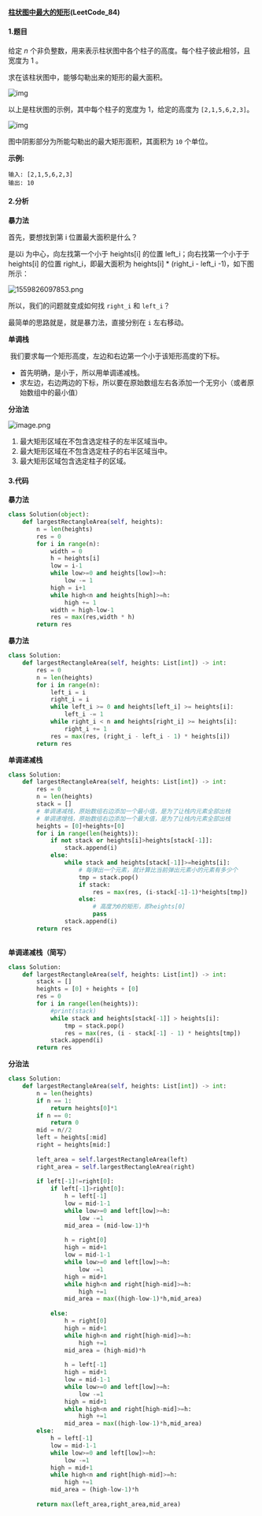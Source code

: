 #### [柱状图中最大的矩形](https://leetcode-cn.com/problems/largest-rectangle-in-histogram/)(LeetCode_84)

#### 1.题目

给定 *n* 个非负整数，用来表示柱状图中各个柱子的高度。每个柱子彼此相邻，且宽度为 1 。

求在该柱状图中，能够勾勒出来的矩形的最大面积。

![img](柱状图中最大的矩形_LeetCode_84.assets/histogram.png)

以上是柱状图的示例，其中每个柱子的宽度为 1，给定的高度为 `[2,1,5,6,2,3]`。

![img](柱状图中最大的矩形_LeetCode_84.assets/histogram_area.png)

图中阴影部分为所能勾勒出的最大矩形面积，其面积为 `10` 个单位。

**示例:**

```
输入: [2,1,5,6,2,3]
输出: 10
```

#### 2.分析

**暴力法**

首先，要想找到第 i 位置最大面积是什么？

是以i 为中心，向左找第一个小于 heights[i] 的位置 left_i；向右找第一个小于于 heights[i] 的位置 right_i，即最大面积为 heights[i] * (right_i - left_i -1)，如下图所示：

![1559826097853.png](柱状图中最大的矩形_LeetCode_84.assets/441ac778821dc26689b31466bced9f61ec241f092bf7e4f0f8699ef4fa3be1b2-1559826097853.png)

所以，我们的问题就变成如何找 `right_i` 和 `left_i`？

最简单的思路就是，就是暴力法，直接分别在 `i` 左右移动。



**单调栈**

​	我们要求每一个矩形高度，左边和右边第一个小于该矩形高度的下标。

  - 首先明确，是小于，所以用单调递减栈。
  - 求左边，右边两边的下标，所以要在原始数组左右各添加一个无穷小（或者原始数组中的最小值）


**分治法**

![image.png](柱状图中最大的矩形_LeetCode_84.assets/efc8919765e0c1f82d329fb311945e414670d303570d8740cf9f5139d8f201e2-image.png)

1. 最大矩形区域在不包含选定柱子的左半区域当中。
2. 最大矩形区域在不包含选定柱子的右半区域当中。
3. 最大矩形区域包含选定柱子的区域。


#### 3.代码



**暴力法**

```python
class Solution(object):
    def largestRectangleArea(self, heights):
        n = len(heights)
        res = 0
        for i in range(n):
            width = 0
            h = heights[i]
            low = i-1
            while low>=0 and heights[low]>=h:
                low -= 1 
            high = i+1
            while high<n and heights[high]>=h:
                high += 1 
            width = high-low-1
            res = max(res,width * h)
        return res
```

**暴力法**

```python
class Solution:
    def largestRectangleArea(self, heights: List[int]) -> int:
        res = 0
        n = len(heights)
        for i in range(n):
            left_i = i
            right_i = i
            while left_i >= 0 and heights[left_i] >= heights[i]:
                left_i -= 1
            while right_i < n and heights[right_i] >= heights[i]:
                right_i += 1
            res = max(res, (right_i - left_i - 1) * heights[i])
        return res
```



**单调递减栈**

```python
class Solution:
    def largestRectangleArea(self, heights: List[int]) -> int:
        res = 0
        n = len(heights)
        stack = []
        # 单调递减栈，原始数组右边添加一个最小值，是为了让栈内元素全部出栈
        # 单调递增栈，原始数组右边添加一个最大值，是为了让栈内元素全部出栈
        heights = [0]+heights+[0]
        for i in range(len(heights)):
            if not stack or heights[i]>heights[stack[-1]]:
                stack.append(i)
            else:
                while stack and heights[stack[-1]]>=heights[i]:
                    # 每弹出一个元素，就计算比当前弹出元素小的元素有多少个
                    tmp = stack.pop()
                    if stack:
                    	res = max(res, (i-stack[-1]-1)*heights[tmp])
                    else:
                        # 高度为0的矩形，即heights[0]
                        pass
                stack.append(i)
        return res
        
```



**单调递减栈（简写）**

```python
class Solution:
    def largestRectangleArea(self, heights: List[int]) -> int:
        stack = []
        heights = [0] + heights + [0]
        res = 0
        for i in range(len(heights)):
            #print(stack)
            while stack and heights[stack[-1]] > heights[i]:
                tmp = stack.pop()
                res = max(res, (i - stack[-1] - 1) * heights[tmp])
            stack.append(i)
        return res
```





**分治法**

```python
class Solution:
    def largestRectangleArea(self, heights: List[int]) -> int:
        n = len(heights)
        if n == 1:
            return heights[0]*1
        if n == 0:
            return 0
        mid = n//2
        left = heights[:mid]
        right = heights[mid:]
        
        left_area = self.largestRectangleArea(left)
        right_area = self.largestRectangleArea(right)
        
        if left[-1]!=right[0]:
            if left[-1]>right[0]:
                h = left[-1]
                low = mid-1-1
                while low>=0 and left[low]>=h:
                    low -=1
                mid_area = (mid-low-1)*h
            
                h = right[0]
                high = mid+1
                low = mid-1-1
                while low>=0 and left[low]>=h:
                    low -=1
                high = mid+1
                while high<n and right[high-mid]>=h:
                    high +=1
                mid_area = max((high-low-1)*h,mid_area)
                
            else:
                h = right[0]
                high = mid+1
                while high<n and right[high-mid]>=h:
                    high +=1
                mid_area = (high-mid)*h
            
                h = left[-1]
                high = mid+1
                low = mid-1-1
                while low>=0 and left[low]>=h:
                    low -=1
                high = mid+1
                while high<n and right[high-mid]>=h:
                    high +=1
                mid_area = max((high-low-1)*h,mid_area)
        else:
            h = left[-1]
            low = mid-1-1
            while low>=0 and left[low]>=h:
                low -=1
            high = mid+1
            while high<n and right[high-mid]>=h:
                high +=1
            mid_area = (high-low-1)*h
                    
        return max(left_area,right_area,mid_area)
```

